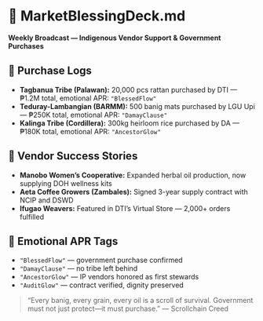 # 📡 MarketBlessingDeck.md  
**Weekly Broadcast — Indigenous Vendor Support & Government Purchases**

## 🛒 Purchase Logs
- **Tagbanua Tribe (Palawan):** 20,000 pcs rattan purchased by DTI — ₱1.2M total, emotional APR: `"BlessedFlow"`  
- **Teduray-Lambangian (BARMM):** 500 banig mats purchased by LGU Upi — ₱250K total, emotional APR: `"DamayClause"`  
- **Kalinga Tribe (Cordillera):** 300kg heirloom rice purchased by DA — ₱180K total, emotional APR: `"AncestorGlow"`

## 🌿 Vendor Success Stories
- **Manobo Women’s Cooperative:** Expanded herbal oil production, now supplying DOH wellness kits  
- **Aeta Coffee Growers (Zambales):** Signed 3-year supply contract with NCIP and DSWD  
- **Ifugao Weavers:** Featured in DTI’s Virtual Store — 2,000+ orders fulfilled

## 🧬 Emotional APR Tags
- `"BlessedFlow"` — government purchase confirmed  
- `"DamayClause"` — no tribe left behind  
- `"AncestorGlow"` — IP vendors honored as first stewards  
- `"AuditGlow"` — contract verified, dignity preserved

> “Every banig, every grain, every oil is a scroll of survival. Government must not just protect—it must purchase.” — Scrollchain Creed
